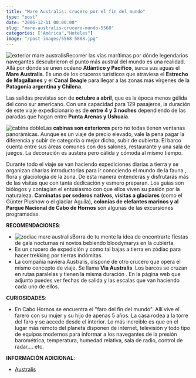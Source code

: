 ```yaml
---
title: "Mare Australis: crucero por el fin del mundo"
type: "post"
date: "2006-12-11 00:00:00"
slug: "mare-australis-crucero-mundo-5568"
categories: ["América","Hoteles"]
image: "/post-images/5568-5888.jpg"
---
```


![exterior mare australis](/post-images/5568-5888.jpg "exterior mare australis")Recorrer las vías marítimas por dónde legendarios navegantes descubrieron el punto más austral del mundo es una realidad. Allá por dónde se unen océano **Atlántico y Pacífico**, surca sus aguas el **Mare Australis**. Es uno de los cruceros turísticos que atraviesa el **Estrecho de Magallanes** y el **Canal Beagle** para llegar a las zonas más vírgenes de la **Patagonia argentina y Chilena**.

Las salidas previstas son de **octubre a abril**, que es la época menos gélida del cono sur americano. Con una capacidad para 129 pasajeros, la duración de este viaje expedicionario es de **entre 4 y 3 noches** dependiendo de las paradas que hagan entre **Punta Arenas y Ushuaia**.

![cabina doble](/post-images/5568-5891.jpg "cabina doble")Las **cabinas son exteriores** pero no todas tienen ventanas panorámicas. Aunque es un viaje de precio elevado, vale la pena pagar la diferencia y subir de categoria o mejor dicho, subir de cubierta. El barco cuenta entre sus áreas comunes con dos salones, restaurante y una sala de juegos. La decoración es austera pero cálida y cómoda al mismo tiempo.

Durante todo el viaje se van haciendo expediciones diarias a tierra y se organizan charlas introductorias para ir conociendo el mundo de la fauna , flora y glaciología de la zona. De esta manera entenderás y disfrutarás más de las visitas que con tanta dedicación y esmero preparan. Los guias son biólogos y contagian el entusiasmo con que ellos viven su pasión por la naturaleza. **Caminatas por sederos nativos, visitas a glaciares** (como el Günter Plushow o el glaciar Aguila), **colonias de elefantes marinos y al Parque Nacional de Cabo de Hornos** son algunas de las excursiones programadas.

**RECOMENDACIONES**:

- ![zodiac mare australis](/post-images/5568-5892.jpg "zodiac mare australis")Borra de tu mente la idea de encontrarte fiestas de gala nocturnas ni novios bebiendo bloodymarys en la cubierta.
- Es un crucero de expedición y como tal bajas a tierra en zódiac para hacer trekking por tierras indómitas.
- La compañia naviera Australis, dispone de otro crucero que opera el mismo concepto de viaje. Se llama **Via Australis**. Los barcos se cruzan en rutas paralelas y tienen la misma duración . En la página web que adjunto puedes ver fechas de salida y las escalas que van haciendo cada uno de ellos.

**CURIOSIDADES**:

- En Cabo Hornos se encuentra el "faro del fin del mundo". Allí vive el farero con su mujer y su hijo de apenas 5 años. La casa rodea a la torre del faro y se accede desde el interior. Lo más increible es que en el lugar más remoto del planeta disponen de internet, televisión y todo tipo de equipos modernos para informar a los navegantes de la presión barométrica, temperatura, humedad relativa, sala de radio, control de radar.... etc.

**INFORMACIÓN ADICIONAL**:

- [Australis](http://www.australis.com)